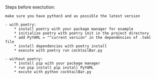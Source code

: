 Steps before exectution:

    make sure you have python3 and as possible the latest version

    - with poetry:
        * install poetry with your package manager for example
        * initialize poetry with poetry init in the project directory
        * add PyYAML = "^current version" in the dependencies of .toml file
        * install dependencies with poetry install
        * execute with poetry run cocktailBar.py
    
    - without poetry:
        * install pip with your package manager
        * run pip install pip install PyYAML
        * excute with python cocktailBar.py
